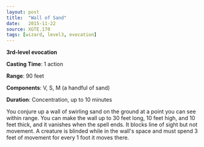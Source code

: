 ```yaml
---
layout: post
title:  "Wall of Sand"
date:   2015-11-22
source: XGTE.170
tags: [wizard, level3, evocation]
---
```


**3rd-level evocation**

**Casting Time**: 1 action

**Range**: 90 feet

**Components**: V, S, M (a handful of sand)

**Duration**: Concentration, up to 10 minutes

You conjure up a wall of swirling sand on the ground at a point you can see within range. You can make the wall up to 30 feet long, 10 feet high, and 10 feet thick, and it vanishes when the spell ends. It blocks line of sight but not movement. A creature is blinded while in the wall's space and must spend 3 feet of movement for every 1 foot it moves there.
